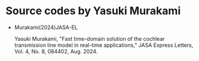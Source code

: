 # Source codes by Yasuki Murakami

- Murakami(2024)JASA-EL
  
  Yasuki Murakami, "Fast time-domain solution of the cochlear transmission line model in real-time applications," JASA Express Letters, Vol. 4, No. 8, 084402, Aug. 2024.

